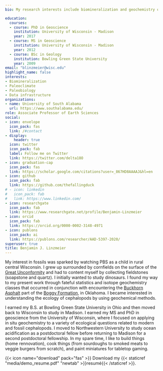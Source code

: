 ```yaml
---
bio: My research interests include biomineralization and geochemistry of sedimentary rocks and fossils.

education:
  courses:
  - course: PhD in Geoscience
    institution: University of Wisconsin - Madison
    year: 2017
  - course: MS in Geoscience
    institution: University of Wisconsin - Madison
    year: 2012
  - course: BSc in Geology
    institution: Bowling Green State University
    year: 2009
email: "blinzmeier@wisc.edu"
highlight_name: false
interests:
- Biomineralization
- Paleoclimate
- Paleobiology
- Data infrastructure
organizations:
- name: University of South Alabama
  url: https://www.southalabama.edu/
role: Associate Professor of Earth Sciences
social:
- icon: envelope
  icon_pack: fas
  link: /#contact
- display:
    header: true
  icon: twitter
  icon_pack: fab
  label: Follow me on Twitter
  link: https://twitter.com/delta18O
- icon: graduation-cap
  icon_pack: fas
  link: https://scholar.google.com/citations?user=_867HD8AAAAJ&hl=en
- icon: github
  icon_pack: fab
  link: https://github.com/thefallingduck
# - icon: linkedin
#   icon_pack: fab
#   link: https://www.linkedin.com/
- icon: researchgate
  icon_pack: fab
  link: https://www.researchgate.net/profile/Benjamin-Linzmeier
- icon: orcid
  icon_pack: fab
  link: https://orcid.org/0000-0002-3148-4971
- icon: publons
  icon_pack: ai
  link: https://publons.com/researcher/AAD-5397-2020/
superuser: true
title: Benjamin J. Linzmeier
---
```


My interest in fossils was sparked by watching PBS as a child in rural central Wisconsin. I grew up surrounded by cornfields on the surface of the [Great Unconformity](https://macrostrat.org/map/#/z=8.1/x=-89.8462/y=44.3998/bedrock/lines/ "Link to Macrostrat.org") and had to content myself by collecting fieldstones (soapstone and quartz). I initially wanted to study dinosaurs. I found my way to my present work through fateful statistics and isotope geochemistry classes that occurred in conjunction with encountering the [Buckhorn Asphalt](https://link.springer.com/article/10.1007/s10347-009-0181-9 "Link to paper") part of the [Boggy Formation](https://macrostrat.org/sift/#/strat_name/212 "Link to Formation info"), in Oklahoma. I became interested in understanding the ecology of cephalopods by using geochemical methods.

I earned my B.S. at Bowling Green State University in Ohio and then
moved back to Wisconsin to study in Madison. I earned my MS and PhD in
geoscience from the University of Wisconsin, where I focused on applying
in situ geochemistry to a variety of ecological questions related to
modern and fossil cephalopods. I moved to Northwestern University to
study ocean acidification as a postdoctoral fellow before returning to
Madison for a second postdoctoral fellowship. In my spare time, I like
to build things (home rennovation), cook things (from sourdoughs to
smoked meats to veggie burgers from scratch), and paint miniatures for
tabletop gaming.

{{< icon name="download" pack="fas" >}} Download my {{< staticref "media/demo_resume.pdf" "newtab" >}}resumé{{< /staticref >}}.
